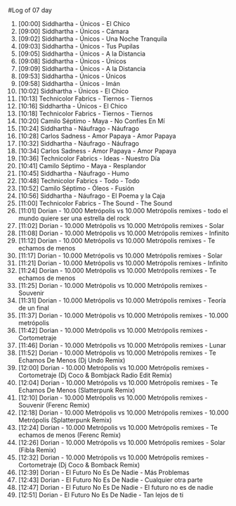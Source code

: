 #Log of 07 day

1. [00:00] Siddhartha - Únicos - El Chico
1. [09:00] Siddhartha - Únicos - Cámara
1. [09:02] Siddhartha - Únicos - Una Noche Tranquila
1. [09:03] Siddhartha - Únicos - Tus Pupilas
1. [09:05] Siddhartha - Únicos - A la Distancia
1. [09:08] Siddhartha - Únicos - Únicos
1. [09:09] Siddhartha - Únicos - A la Distancia
1. [09:53] Siddhartha - Únicos - Únicos
1. [09:58] Siddhartha - Únicos - Imán
1. [10:02] Siddhartha - Únicos - El Chico
1. [10:13] Technicolor Fabrics - Tiernos - Tiernos
1. [10:16] Siddhartha - Únicos - El Chico
1. [10:18] Technicolor Fabrics - Tiernos - Tiernos
1. [10:20] Camilo Séptimo - Maya - No Confíes En Mí
1. [10:24] Siddhartha - Náufrago - Náufrago
1. [10:28] Carlos Sadness - Amor Papaya - Amor Papaya
1. [10:32] Siddhartha - Náufrago - Náufrago
1. [10:34] Carlos Sadness - Amor Papaya - Amor Papaya
1. [10:36] Technicolor Fabrics - Ideas - Nuestro Día
1. [10:41] Camilo Séptimo - Maya - Resplandor
1. [10:45] Siddhartha - Náufrago - Humo
1. [10:48] Technicolor Fabrics - Todo - Todo
1. [10:52] Camilo Séptimo - Óleos - Fusión
1. [10:56] Siddhartha - Náufrago - El Poema y la Caja
1. [11:00] Technicolor Fabrics - The Sound - The Sound
1. [11:01] Dorian - 10.000 Metrópolis vs 10.000 Metrópolis remixes - todo el mundo quiere ser una estrella del rock
1. [11:02] Dorian - 10.000 Metrópolis vs 10.000 Metrópolis remixes - Solar
1. [11:08] Dorian - 10.000 Metrópolis vs 10.000 Metrópolis remixes - Infinito
1. [11:12] Dorian - 10.000 Metrópolis vs 10.000 Metrópolis remixes - Te echamos de menos
1. [11:17] Dorian - 10.000 Metrópolis vs 10.000 Metrópolis remixes - Solar
1. [11:21] Dorian - 10.000 Metrópolis vs 10.000 Metrópolis remixes - Infinito
1. [11:24] Dorian - 10.000 Metrópolis vs 10.000 Metrópolis remixes - Te echamos de menos
1. [11:25] Dorian - 10.000 Metrópolis vs 10.000 Metrópolis remixes - Souvenir
1. [11:31] Dorian - 10.000 Metrópolis vs 10.000 Metrópolis remixes - Teoría de un final
1. [11:37] Dorian - 10.000 Metrópolis vs 10.000 Metrópolis remixes - 10.000 metrópolis
1. [11:42] Dorian - 10.000 Metrópolis vs 10.000 Metrópolis remixes - Cortometraje
1. [11:46] Dorian - 10.000 Metrópolis vs 10.000 Metrópolis remixes - Lunar
1. [11:52] Dorian - 10.000 Metrópolis vs 10.000 Metrópolis remixes - Te Echamos De Menos (Dj Undo Remix)
1. [12:00] Dorian - 10.000 Metrópolis vs 10.000 Metrópolis remixes - Cortometraje (Dj Coco & Bombjack Radio Edit Remix)
1. [12:04] Dorian - 10.000 Metrópolis vs 10.000 Metrópolis remixes - Te Echamos De Menos (Slatterpunk Remix)
1. [12:10] Dorian - 10.000 Metrópolis vs 10.000 Metrópolis remixes - Souvenir (Ferenc Remix)
1. [12:18] Dorian - 10.000 Metrópolis vs 10.000 Metrópolis remixes - 10.000 Metrópolis (Splatterpunk Remix)
1. [12:24] Dorian - 10.000 Metrópolis vs 10.000 Metrópolis remixes - Te echamos de menos (Ferenc Remix)
1. [12:26] Dorian - 10.000 Metrópolis vs 10.000 Metrópolis remixes - Solar (Fibla Remix)
1. [12:32] Dorian - 10.000 Metrópolis vs 10.000 Metrópolis remixes - Cortometraje (Dj Coco & Bomback Remix)
1. [12:39] Dorian - El Futuro No Es De Nadie - Más Problemas
1. [12:43] Dorian - El Futuro No Es De Nadie - Cualquier otra parte
1. [12:47] Dorian - El Futuro No Es De Nadie - El futuro no es de nadie
1. [12:51] Dorian - El Futuro No Es De Nadie - Tan lejos de ti
